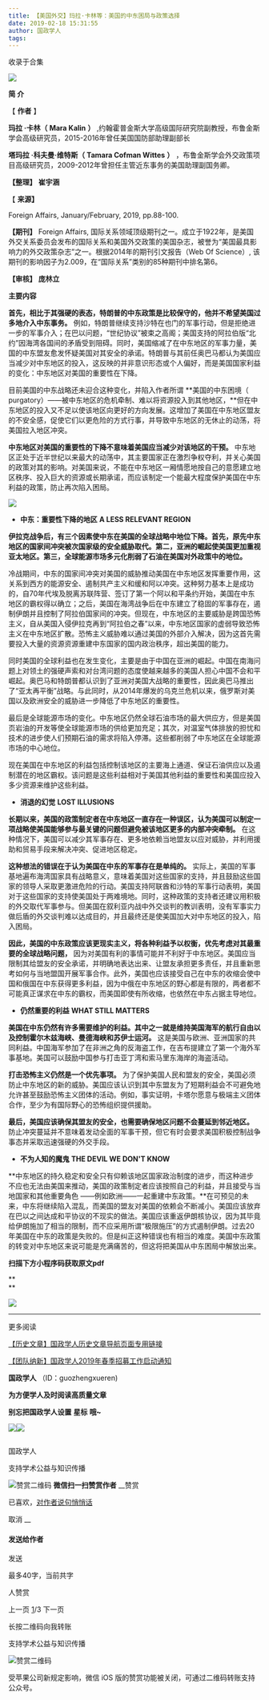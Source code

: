 ```yaml
---
title: 【美国外交】玛拉·卡林等：美国的中东困局与政策选择
date: 2019-02-18 15:31:55
author: 国政学人
tags: 
---
```



收录于合集

![](/images/3349/2.gif)

  

**简 介**

  

【 **作者** 】

 **玛拉 ·卡林（** **Mara Kalin** **）**
,约翰霍普金斯大学高级国际研究院副教授，布鲁金斯学会高级研究员，2015-2016年曾任美国国防部助理副部长

 **塔玛拉 ·科夫曼·维特斯（** **Tamara Cofman Wittes** **）**
，布鲁金斯学会外交政策项目高级研究员，2009-2012年曾担任主管近东事务的美国助理副国务卿。

 **【整理】** **崔宇涵**

【 **来源】**

Foreign Affairs, January/February, 2019, pp.88-100.

 **【期刊】** Foreign Affairs,
国际关系领域顶级期刊之一。成立于1922年，是美国外交关系委员会发布的国际关系和美国外交政策的美国杂志，被誉为“美国最具影响力的外交政策杂志”之一。根据2014年的期刊引文报告（Web
Of Science）, 该期刊的影响因子为2.009，在“国际关系”类别的85种期刊中排名第6。

 **【审核】** **庞林立**

 **主要内容**

  

 **首先，相比于其强硬的表态，特朗普的中东政策是比较保守的，他并不希望美国过多地介入中东事务。**
例如，特朗普继续支持沙特在也门的军事行动，但是拒绝进一步的军事介入；在巴以问题，“世纪协议”被束之高阁；美国支持的阿拉伯版“北约”因海湾各国间的矛盾受到阻碍。同时，美国缩减了在中东地区的军事力量，美国的中东盟友愈发怀疑美国对其安全的承诺。特朗普与其前任奥巴马都认为美国应当减少对中东地区的投入，这反映的并非意识形态或个人偏好，而是美国国家利益的变化：中东地区对美国的重要性在下降。

目前美国的中东战略还未迎合这种变化，并陷入作者所谓 **美国的中东困境（
purgatory）——被中东地区的危机牵制、难以将资源投入到其他地区，**但在中东地区的投入又不足以使该地区向更好的方向发展。这增加了美国在中东地区盟友的不安全感，促使它们以更危险的方式行事，并导致中东地区的无休止的动荡，将美国拉入地区冲突。

 **中东地区对美国的重要性的下降不意味着美国应当减少对该地区的干预。**
中东地区正处于近半世纪以来最大的动荡中，其主要国家正在激烈争权夺利，并关心美国的政策对其的影响。对美国来说，不能在中东地区一厢情愿地按自己的意愿建立地区秩序、投入巨大的资源或长期承诺，而应该制定一个能最大程度保护美国在中东利益的政策，防止再次陷入困局。

![](/images/3349/3.png)

  

  * **中东：重要性下降的地区** **A LESS RELEVANT REGION**

**伊拉克战争后，有三个因素使中东在美国的全球战略中地位下降。首先，原先中东地区的国家间冲突被次国家级的安全威胁取代。第二，亚洲的崛起使美国更加重视亚太地区。第三，全球能源市场多元化削弱了石油在美国对外政策中的地位。**

冷战期间，中东的国家间冲突对美国的威胁推动美国在中东地区发挥重要作用，这关系到西方的能源安全、遏制共产主义和缓和阿以冲突。这种努力基本上是成功的，自70年代埃及脱离苏联阵营、签订了第一个阿以和平条约开始，美国在中东地区的霸权得以确立；之后，美国在海湾战争后在中东建立了稳固的军事存在，遏制伊朗并且控制了阿拉伯国家间的冲突。但现在，中东地区的主要威胁是跨国恐怖主义，自从美国入侵伊拉克再到“阿拉伯之春”以来，中东地区国家的虚弱导致恐怖主义在中东地区扩散。恐怖主义威胁难以通过美国的外部介入解决，因为这首先需要投入大量的资源资源重建中东国家的国内政治秩序，超出美国的能力。

同时美国的全球利益也在发生变化，主要是由于中国在亚洲的崛起。中国在南海问题上对领土的强硬声索和对台湾问题的态度使越来越多的美国人担心中国不会和平崛起。奥巴马和特朗普都认识到了亚洲对美国大战略的重要性，因此奥巴马推出了“亚太再平衡”战略。与此同时，从2014年爆发的乌克兰危机以来，俄罗斯对美国以及欧洲安全的威胁进一步降低了中东地区的重要性。

最后是全球能源市场的变化。中东地区仍然全球石油市场的最大供应方，但是美国页岩油的开发等使全球能源市场的供给更加充足；其次，对温室气体排放的担忧和技术的进步使人们预期石油的需求将陷入停滞。这些都削弱了中东地区在全球能源市场的中心地位。

现在美国在中东地区的利益包括控制该地区的主要海上通道、保证石油供应以及遏制潜在的地区霸权。该问题是这些利益相对于美国其他利益的重要性和美国应投入多少资源来维护这些利益。

  * **消退的幻觉** **LOST ILLUSIONS**

 **长期以来，美国的政策制定者在中东地区一直存在一种误区，认为美国可以制定一项战略使美国能够参与最关键的问题但避免被该地区更多的内部冲突牵制。**
在这种情况下，美国可以减少其军事存在、更多地依赖当地盟友以应对威胁，并利用援助和贸易手段来解决冲突、促进地区稳定。

 **这种想法的错误在于认为美国在中东的军事存在是单纯的。**
实际上，美国的军事基地遍布海湾国家具有战略意义，意味着美国对这些国家的支持，并且鼓励这些国家的领导人采取更激进危险的行动。美国支持阿联酋和沙特的军事行动表明，美国对于这些国家的支持使美国处于两难境地。同时，这种政策的支持者还建议用积极的外交取代军事参与。但美国在叙利亚内战中外交谈判的教训表明，没有军事实力做后盾的外交谈判难以达成目的，并且最终还是使美国加大对中东地区的投入，陷入困局。

 **因此，美国的中东政策应该更现实主义，将各种利益予以权衡，优先考虑对其最重要的全球战略问题，**
因为对美国有利的事情可能并不利好于中东地区。美国应当限制其给盟友的安全承诺，并明确地表达出来、让盟友承担更多责任，并且重新思考如何与当地盟国开展军事合作。此外，美国也应该接受自己在中东的收缩会使中国和俄国在中东获得更多利益，因为中俄在中东地区的野心都是有限的，两者都不可能真正谋求在中东的霸权，而美国即使有所收缩，也依然在中东占据主导地位。

  * **仍然重要的利益** **WHAT STILL MATTERS**

 **美国在中东仍然有许多需要维护的利益。其中之一就是维持美国海军的航行自由以及控制霍尔木兹海峡、曼德海峡和苏伊士运河。**
这是美国与欧洲、亚洲国家的共同利益。中国海军参加了在非洲之角的反海盗工作，在吉布提建立了第一个海外军事基地。美国可以鼓励中国参与打击亚丁湾和索马里东海岸的海盗活动。

 **打击恐怖主义仍然是一个优先事项。**
为了保护美国人民和盟友的安全，美国必须防止中东地区的新的威胁。美国应该认识到其中东盟友为了短期利益会不可避免地允许甚至鼓励恐怖主义团体的活动。例如，事实证明，卡塔尔愿意与极端主义团体合作，至少为有国际野心的恐怖组织提供援助。

 **最后，美国应该确保其盟友的安全，也需要确保地区问题不会蔓延到邻近地区。**
防止冲突蔓延并不意味着发动全面的军事干预，但它有时会要求美国积极控制战争事态并采取迅速强硬的外交手段。

  

  *  **不为人知的魔鬼** **THE DEVIL WE DON'T KNOW**

**中东地区的持久稳定和安全只有仰赖该地区国家政治制度的进步，而这种进步不应也无法由美国来推动，美国的政策制定者应该按照自己的利益，并且接受与当地国家和其他重要角色
——例如欧洲——一起重建中东政策。**在可预见的未来，中东将继续陷入混乱，而美国的盟友对美国的依赖会不断减小。美国应该放弃在巴以之间达成和平协议的不现实的做法。美国应该重返伊朗核协议，因为其毕竟给伊朗施加了相当的限制，而不应采用所谓“极限施压”的方式遏制伊朗。过去20年美国在中东的政策是失败的。但是纠正这种错误也有相当的难度。美国中东政策的转变对中东地区来说可能是充满痛苦的，但这将把美国从中东困局中解放出来。

  

 **扫描下方小程序码获取原文pdf**

 **  
**

![](/images/3349/4.jpeg)

 ****  

  

  

更多阅读

[
【历史文章】国政学人历史文章导航页面专用链接](http://mp.weixin.qq.com/s?__biz=MzI3MTYzMzE5Mw==&mid=2247487647&idx=4&sn=713bf729dca089516e8f304f88955380&chksm=eb3f8ed9dc4807cf89f3e211dd726289dd92edc62a6a8e19953bf2b366bbeffb59d285e95119&scene=21#wechat_redirect)  

[【团队纳新】国政学人2019年春季招募工作启动通知](http://mp.weixin.qq.com/s?__biz=MzI3MTYzMzE5Mw==&mid=2247488538&idx=3&sn=c495b29ee97e5a56e9dc9d956de05df9&chksm=eb3f8a5cdc48034a0d7e6fc9e3965fc51a35c7d64d55d343a1175c1e418584da16e653094a05&scene=21#wechat_redirect)  

  

 **国政学人** （ID：guozhengxueren)

  

 **为方便学人及时阅读高质量文章**

 **别忘把国政学人设置** **星标** **哦~**

![](/images/3349/5.gif)![](/images/3349/6.gif)

  

  

  

![]()

国政学人

支持学术公益与知识传播

![赞赏二维码]() **微信扫一扫赞赏作者** __赞赏

已喜欢，[对作者说句悄悄话](javascript:;)

取消 __

#### 发送给作者

发送

最多40字，当前共字

[](javascript:;) 人赞赏

上一页 [1](javascript:;)/3 下一页

长按二维码向我转账

支持学术公益与知识传播

![赞赏二维码]()

受苹果公司新规定影响，微信 iOS 版的赞赏功能被关闭，可通过二维码转账支持公众号。

